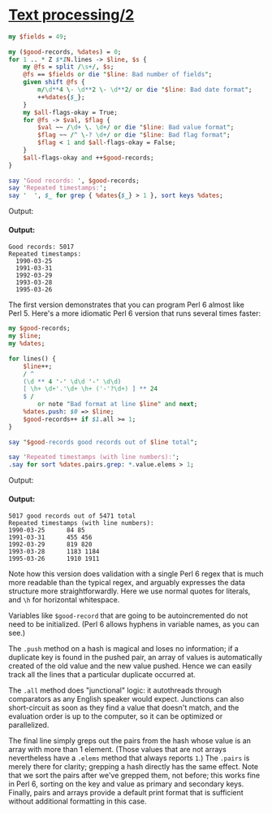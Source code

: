 [1]: http://rosettacode.org/wiki/Text_processing/2

# [Text processing/2][1]

```perl
my $fields = 49;
 
my ($good-records, %dates) = 0;
for 1 .. * Z $*IN.lines -> $line, $s {
    my @fs = split /\s+/, $s;
    @fs == $fields or die "$line: Bad number of fields";
    given shift @fs {
        m/\d**4 \- \d**2 \- \d**2/ or die "$line: Bad date format";
        ++%dates{$_};
    }
    my $all-flags-okay = True;
    for @fs -> $val, $flag {
        $val ~~ /\d+ \. \d+/ or die "$line: Bad value format";
        $flag ~~ /^ \-? \d+/ or die "$line: Bad flag format";
        $flag < 1 and $all-flags-okay = False;
    }
    $all-flags-okay and ++$good-records;
}
 
say 'Good records: ', $good-records;
say 'Repeated timestamps:';
say '  ', $_ for grep { %dates{$_} > 1 }, sort keys %dates;
```


Output:


#### Output:
```
Good records: 5017
Repeated timestamps:
  1990-03-25
  1991-03-31
  1992-03-29
  1993-03-28
  1995-03-26
```


The first version demonstrates that you can program Perl&#160;6 almost like Perl&#160;5. Here's a more idiomatic Perl&#160;6 version that runs several times faster:

```perl
my $good-records;
my $line;
my %dates;
 
for lines() {
    $line++;
    / ^
    (\d ** 4 '-' \d\d '-' \d\d)
    [ \h+ \d+'.'\d+ \h+ ('-'?\d+) ] ** 24
    $ /
        or note "Bad format at line $line" and next;
    %dates.push: $0 => $line;
    $good-records++ if $1.all >= 1;
}
 
say "$good-records good records out of $line total";
 
say 'Repeated timestamps (with line numbers):';
.say for sort %dates.pairs.grep: *.value.elems > 1;
```


Output:


#### Output:
```
5017 good records out of 5471 total
Repeated timestamps (with line numbers):
1990-03-25      84 85
1991-03-31      455 456
1992-03-29      819 820
1993-03-28      1183 1184
1995-03-26      1910 1911
```


Note how this version does validation with a single Perl&#160;6 regex that is much more readable than the typical regex, and arguably expresses the data structure more straightforwardly.
Here we use normal quotes for literals, and `\h` for horizontal whitespace.



Variables like `$good-record` that are going to be autoincremented do not need to be initialized. (Perl&#160;6 allows hyphens in variable names, as you can see.)



The `.push` method on a hash is magical and loses no information; if a duplicate key is found in the pushed pair, an array of values is automatically created of the old value and the new value pushed. Hence we can easily track all the lines that a particular duplicate occurred at.



The `.all` method does "junctional" logic: it autothreads through comparators as any English speaker would expect. Junctions can also short-circuit as soon as they find a value that doesn't match, and the evaluation order is up to the computer, so it can be optimized or parallelized.



The final line simply greps out the pairs from the hash whose value is an array with more than 1 element. (Those values that are not arrays nevertheless have a `.elems` method that always reports `1`.) The `.pairs` is merely there for clarity; grepping a hash directly has the same effect.
Note that we sort the pairs after we've grepped them, not before; this works fine in Perl&#160;6, sorting on the key and value as primary and secondary keys. Finally, pairs and arrays provide a default print format that is sufficient without additional formatting in this case.